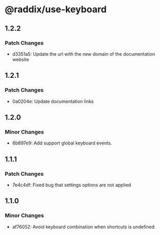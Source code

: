 # @raddix/use-keyboard

## 1.2.2

### Patch Changes

- d3351a5: Update the url with the new domain of the documentation website

## 1.2.1

### Patch Changes

- 0a0204e: Update documentation links

## 1.2.0

### Minor Changes

- 6b897e9: Add support global keyboard events.

## 1.1.1

### Patch Changes

- 7e4c4df: Fixed bug that settings options are not applied

## 1.1.0

### Minor Changes

- af76052: Avoid keyboard combination when shortcuts is undefined
